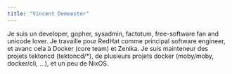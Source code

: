 ```yaml
---
title: "Vincent Demeester"
---
```


Je suis un developer, gopher, sysadmin, factotum, free-software fan and
unicode lover. Je travaille pour RedHat comme principal software
engineer, et avanc cela à Docker (core team) et Zenika. Je suis
mainteneur des projets tektoncd (tektoncd/\*), de plusieurs projets
docker (moby/moby, docker/cli, …), et un peu de NixOS.

